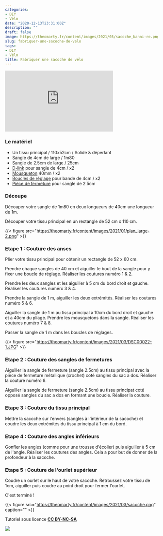 ```yaml
---
categories:
- DIY
- Vélo
date: "2020-12-13T23:31:00Z"
description: ""
draft: false
image: https://theomarty.fr/content/images/2021/03/sacoche_banni-re.png
slug: fabriquer-une-sacoche-de-velo
tags:
- DIY
- Vélo
title: Fabriquer une sacoche de vélo
---
```



<iframe width="356" height="200" src="https://www.youtube.com/embed/41yh3Glstrk?feature=oembed" frameborder="0" allow="accelerometer; autoplay; clipboard-write; encrypted-media; gyroscope; picture-in-picture" allowfullscreen></iframe>

### Le matériel

* Un tissu principal / 110x52cm / Solide & déperlant 
* Sangle de 4cm de large / 1m80
* Sangle de 2.5cm de large / 25cm
* [D-link](https://www.extremtextil.de/en/d-ring-40mm-with-eyelet-beastee-dee.html) pour sangle de 4cm / x2
* [Mousqueton](https://www.extremtextil.de/en/stainless-steel-mini-carabiner-40x4mm.html) 40mm / x2
* [Boucles de réglage](https://www.extremtextil.de/en/ladderloc-thin-40mm.html) pour bande de 4cm / x2
* [Pièce de fermeture](https://www.extremtextil.de/en/g-buckle-webbing-hook-aluminium-w-thumbtension-25mm.html?number=71726.SILB) pour sangle de 2.5cm

### Découpe

Découper votre sangle de 1m80 en deux longueurs de 40cm une longueur de 1m.

Découper votre tissu principal en un rectangle de 52 cm x 110 cm.

{{< figure src="https://theomarty.fr/content/images/2021/01/plan_large-2.png" >}}



### Etape 1 : Couture des anses

Plier votre tissu principal pour obtenir un rectangle de 52 x 60 cm.

Prendre chaque sangles de 40 cm et aiguiller le bout de la sangle pour y fixer une boucle de réglage. Réaliser les coutures numéro 1 & 2.

Prendre les deux sangles et les aiguiller à 5 cm du bord droit et gauche. Réaliser les coutures numéro 3 & 4.

Prendre la sangle de 1 m, aiguiller les deux extrémités. Réaliser les coutures numéro 5 & 6.

Aiguiller la sangle de 1 m au tissu principal à 10cm du bord droit et gauche et a 40cm du pliage. Prendre les mousquetons dans la sangle. Réaliser les coutures numéro 7 & 8.

Passer la sangle de 1 m dans les boucles de réglages.

{{< figure src="https://theomarty.fr/content/images/2021/03/DSC00022-1.JPG" >}}

### Etape 2 : Couture des sangles de fermetures

Aiguiller la sangle de fermeture (sangle 2.5cm) au tissu principal avec la pièce de fermeture métallique (crochet) coté sangles du sac a dos.  Réaliser la couture numéro 9.

Aiguiller la sangle de fermeture (sangle 2.5cm) au tissu principat coté opposé sangles du sac a dos en formant une boucle. Réaliser la couture.

### Etape 3 : Couture du tissu principal

Mettre la sacoche sur l'envers (sangles à l'intérieur de la sacoche) et coudre les deux extrémités du tissu principal à 1 cm du bord.

### Etape 4 : Couture des angles inférieurs

Gonfler les angles (comme pour une trousse d'écolier) puis aiguiller à 5 cm de l'angle. Réaliser les coutures des angles. Cela a pour but de donner de la profondeur à la sacoche.

### Etape 5 : Couture de l'ourlet supérieur

Coudre un ourlet sur le haut de votre sacoche. Retroussez votre tissu de 1cm, aiguiller puis coudre au point droit pour fermer l'ourlet.

C'est terminé !

{{< figure src="https://theomarty.fr/content/images/2021/03/sacoche.png" caption="" >}}

Tutoriel sous licence ****[CC BY-NC-SA](https://creativecommons.org/licenses/?lang=fr-FR)****

<img src="https://licensebuttons.net/l/by-nc-sa/3.0/88x31.png"/>



